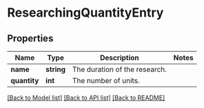 # ResearchingQuantityEntry

## Properties
Name | Type | Description | Notes
------------ | ------------- | ------------- | -------------
**name** | **string** | The duration of the research. | 
**quantity** | **int** | The number of units. | 

[[Back to Model list]](../../README.md#documentation-for-models) [[Back to API list]](../../README.md#documentation-for-api-endpoints) [[Back to README]](../../README.md)

